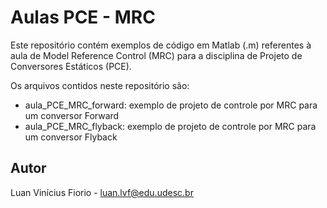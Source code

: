 # Aulas PCE - MRC

Este repositório contém exemplos de código em Matlab (.m) referentes à aula de Model Reference Control (MRC) para a disciplina de Projeto de Conversores Estáticos (PCE).

Os arquivos contidos neste repositório são:
- aula_PCE_MRC_forward: exemplo de projeto de controle por MRC para um conversor Forward
- aula_PCE_MRC_flyback: exemplo de projeto de controle por MRC para um conversor Flyback

## Autor

Luan Vinícius Fiorio - luan.lvf@edu.udesc.br
